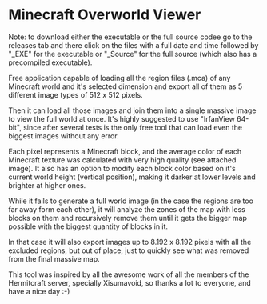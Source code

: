 # Minecraft Overworld Viewer

Note: to download either the executable or the full source codee go to the releases tab and there click on the files with a full date and time followed by "_EXE" for the executable or "_Source" for the full source (which also has a precompiled executable).

Free application capable of loading all the region files (.mca) of any Minecraft world and it's selected dimension and export all of them as 5 different image types of 512 x 512 pixels.

Then it can load all those images and join them into a single massive image to view the full world at once. It's highly suggested to use "IrfanView 64-bit", since after several tests is the only free tool that can load even the biggest images without any error.

Each pixel represents a Minecraft block, and the average color of each Minecraft texture was calculated with very high quality (see attached image). It also has an option to modify each block color based on it's current world height (vertical position), making it darker at lower levels and brighter at higher ones.

While it fails to generate a full world image (in the case the regions are too far away form each other), it will analyze the zones of the map with less blocks on them and recursively remove them until it gets the bigger map possible with the biggest quantity of blocks in it.

In that case it will also export images up to 8.192 x 8.192 pixels with all the excluded regions, but out of place, just to quickly see what was removed from the final massive map.

This tool was inspired by all the awesome work of all the members of the Hermitcraft server, specially Xisumavoid, so thanks a lot to everyone, and have a nice day :-)
